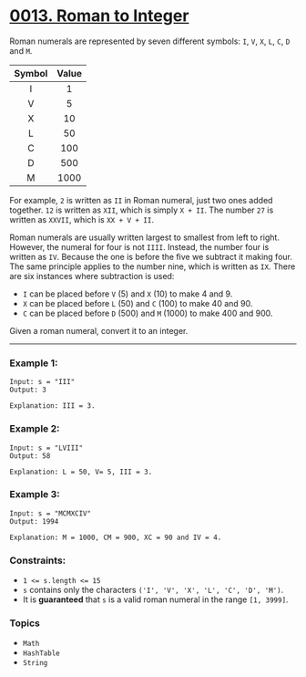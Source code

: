 # [0013. Roman to Integer](https://leetcode.com/problems/roman-to-integer/ "The LeetCode link")

Roman numerals are represented by seven different symbols: `I`, `V`, `X`, `L`, `C`, `D` and `M`.

|Symbol | Value|
|:-----:|:----:|
|   I   |    1 |
|   V   |    5 |
|   X   |   10 |
|   L   |   50 |
|   C   |  100 |
|   D   |  500 |
|   M   | 1000 |

For example, `2` is written as `II` in Roman numeral, just two ones added together. `12` is written as `XII`, which is simply `X + II`. The number `27` is written as `XXVII`, which is `XX + V + II`.

Roman numerals are usually written largest to smallest from left to right. However, the numeral for four is not `IIII`. Instead, the number four is written as `IV`. Because the one is before the five we subtract it making four. The same principle applies to the number nine, which is written as `IX`. There are six instances where subtraction is used:

* `I` can be placed before `V` (5) and `X` (10) to make 4 and 9. 
* `X` can be placed before `L` (50) and `C` (100) to make 40 and 90. 
* `C` can be placed before `D` (500) and `M` (1000) to make 400 and 900.
  
Given a roman numeral, convert it to an integer.

---

### Example 1:
```
Input: s = "III"
Output: 3

Explanation: III = 3.
```

### Example 2:
```
Input: s = "LVIII"
Output: 58

Explanation: L = 50, V= 5, III = 3.
```

### Example 3:
```
Input: s = "MCMXCIV"
Output: 1994

Explanation: M = 1000, CM = 900, XC = 90 and IV = 4.
```

### Constraints:

* `1 <= s.length <= 15`
* `s` contains only the characters `('I', 'V', 'X', 'L', 'C', 'D', 'M')`.
* It is **guaranteed** that `s` is a valid roman numeral in the range `[1, 3999]`.

### Topics

* `Math`
* `HashTable`
* `String` 